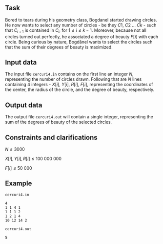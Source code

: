 ## Task

Bored to tears during his geometry class, Bogdanel started drawing circles. He now wants to select any number of circles - be they $C1$, $C2$ $\dots$ $Ck$ - such that $C_{i+1}$ is contained in $C_i$, for $1 \leq i \leq k-1$. Moreover, because not all circles turned out perfectly, he associated a degree of beauty $F[i]$ with each circle. Being curious by nature, Bogdănel wants to select the circles such that the sum of their degrees of beauty is maximized.

## Input data

The input file `cercuri4.in` contains on the first line an integer $N$, representing the number of circles drawn. Following that are $N$ lines containing 4 integers - $X[i]$, $Y[i]$, $R[i]$, $F[i]$, representing the coordinates of the center, the radius of the circle, and the degree of beauty, respectively.

## Output data

The output file `cercuri4.out` will contain a single integer, representing the sum of the degrees of beauty of the selected circles.

## Constraints and clarifications

$N \leq 3000$

$X[i], Y[i], R[i] \leq 100\ 000\ 000$

$F[i] \leq 50\ 000$

## Example

`cercuri4.in`
```
4
1 1 4 1
1 1 1 2
1 2 1 4
10 12 14 2
```

`cercuri4.out`
```
5
```